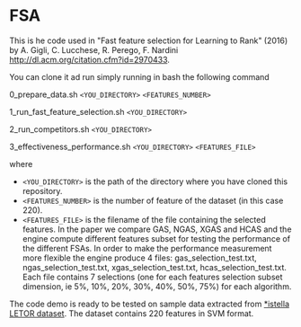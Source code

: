 # FSA

This is he code used in "Fast feature selection for Learning to Rank" (2016) by A. Gigli, C. Lucchese, R. Perego, F. Nardini  http://dl.acm.org/citation.cfm?id=2970433.

You can clone it ad run simply running in bash the following command

0_prepare_data.sh `<YOU_DIRECTORY>` `<FEATURES_NUMBER>`

1_run_fast_feature_selection.sh `<YOU_DIRECTORY>`

2_run_competitors.sh `<YOU_DIRECTORY>`

3_effectiveness_performance.sh `<YOU_DIRECTORY>` `<FEATURES_FILE>` 

where 

- `<YOU_DIRECTORY>` is the path of the directory where you have cloned this repository.
- `<FEATURES_NUMBER>` is the number of feature of the dataset (in this case 220).
- `<FEATURES_FILE>` is the filename of the file containing the selected features. In the paper we compare GAS, NGAS, XGAS and HCAS and the engine compute different features subset for testing the performance of the different FSAs. In order to make the performance measurement more flexible the engine produce 4 files: gas_selection_test.txt, ngas_selection_test.txt, xgas_selection_test.txt, hcas_selection_test.txt. Each file contains 7 selections (one for each features selection subset dimension, ie 5%, 10%, 20%, 30%, 40%, 50%, 75%) for each algorithm.

The code demo is ready to be tested on sample data extracted from [*istella LETOR dataset](http://blog.istella.it/istella-learning-to-rank-dataset/). The dataset contains 220 features in SVM format.
